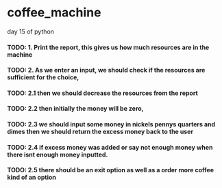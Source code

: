 # coffee_machine
day 15 of python
#### TODO: 1. Print the report, this gives us how much resources are in the machine
#### TODO: 2. As we enter an input, we should check if the resources are sufficient for the choice,
#### TODO: 2.1 then we should decrease the resources from the report
#### TODO: 2.2 then initially the money will be zero,
#### TODO: 2.3 we should input some money in nickels pennys quarters and dimes then we should return the excess money back to the user
#### TODO: 2.4 if excess money was added or say not enough money when there isnt enough money inputted.
#### TODO: 2.5 there should be an exit option as well as a order more coffee kind of an option
